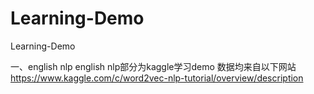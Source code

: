 # Learning-Demo
Learning-Demo


一、english nlp
english nlp部分为kaggle学习demo
数据均来自以下网站
https://www.kaggle.com/c/word2vec-nlp-tutorial/overview/description
